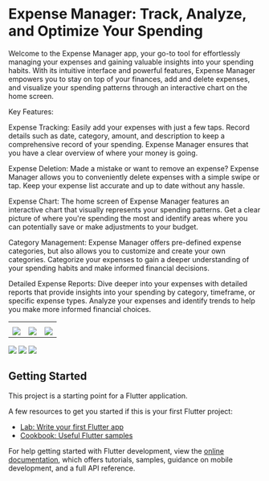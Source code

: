 # Expense Manager: Track, Analyze, and Optimize Your Spending


Welcome to the Expense Manager app, your go-to tool for effortlessly managing your expenses and gaining valuable insights into your spending habits. With its intuitive interface and powerful features, Expense Manager empowers you to stay on top of your finances, add and delete expenses, and visualize your spending patterns through an interactive chart on the home screen.

Key Features:

Expense Tracking: Easily add your expenses with just a few taps. Record details such as date, category, amount, and description to keep a comprehensive record of your spending. Expense Manager ensures that you have a clear overview of where your money is going.

Expense Deletion: Made a mistake or want to remove an expense? Expense Manager allows you to conveniently delete expenses with a simple swipe or tap. Keep your expense list accurate and up to date without any hassle.

Expense Chart: The home screen of Expense Manager features an interactive chart that visually represents your spending patterns. Get a clear picture of where you're spending the most and identify areas where you can potentially save or make adjustments to your budget.

Category Management: Expense Manager offers pre-defined expense categories, but also allows you to customize and create your own categories. Categorize your expenses to gain a deeper understanding of your spending habits and make informed financial decisions.

Detailed Expense Reports: Dive deeper into your expenses with detailed reports that provide insights into your spending by category, timeframe, or specific expense types. Analyze your expenses and identify trends to help you make more informed financial choices.

<!DOCTYPE html>
<html>
<head>
 </head>
<body>
  <table>
    <tr>
     <th></th>
      <th></th>
      <th></th></th>
  </tr>
    <tr>
      <td data-label="Column 1"><img src='readmeimg\page1.jpg' ></td>
      <td data-label="Column 2"><img src='readmeimg\page2.jpg' ></td>
    <td data-label="Column 3"><img src='readmeimg\page3.jpg' ></td>
    </tr>
  </table>
</body>
</html>

![](readmeimg\page1.jpg)
![](readmeimg\page2.jpg)
![](readmeimg\page3.jpg)

## Getting Started


This project is a starting point for a Flutter application.

A few resources to get you started if this is your first Flutter project:

- [Lab: Write your first Flutter app](https://docs.flutter.dev/get-started/codelab)
- [Cookbook: Useful Flutter samples](https://docs.flutter.dev/cookbook)

For help getting started with Flutter development, view the
[online documentation](https://docs.flutter.dev/), which offers tutorials,
samples, guidance on mobile development, and a full API reference.
